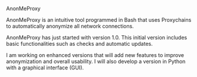 AnonMeProxy

AnonMeProxy is an intuitive tool programmed in Bash that uses Proxychains to automatically anonymize all network connections. 

AnonMeProxy has just started with version 1.0. This initial version includes basic functionalities such as checks and automatic updates. 

I am working on enhanced versions that will add new features to improve anonymization and overall usability. I will also develop a version in Python with a graphical interface (GUI).
